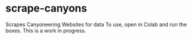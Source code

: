 # scrape-canyons
Scrapes Canyoneering Websites for data
To use, open in Colab and run the boxes. This is a work in progress.
